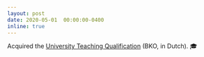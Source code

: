 ```yaml
---
layout: post
date: 2020-05-01  00:00:00-0400
inline: true
---
```


Acquired the [University Teaching Qualification](https://www.tudelft.nl/teachingacademy/events-trainings/teacher-trainings/utqbko) (BKO, in Dutch). :mortar_board:
